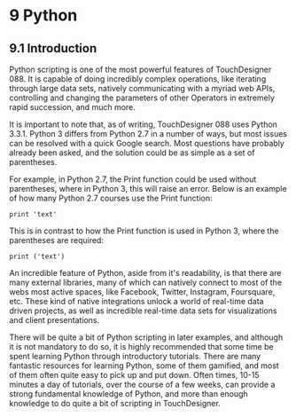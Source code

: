 # 9 Python

## 9.1 Introduction

Python scripting is one of the most powerful features of TouchDesigner 088. It is capable of doing incredibly complex operations, like iterating through large data sets, natively communicating with a myriad web APIs, controlling and changing the parameters of other Operators in extremely rapid succession, and much more.

It is important to note that, as of writing, TouchDesigner 088 uses Python 3.3.1. Python 3 differs from Python 2.7 in a number of ways, but most issues can be resolved with a quick Google search. Most questions have probably already been asked, and the solution could be as simple as a set of parentheses.

For example, in Python 2.7, the Print function could be used without parentheses, where in Python 3, this will raise an error. Below is an example of how many Python 2.7 courses use the Print function:

```
print 'text'
```

This is in contrast to how the Print function is used in Python 3, where the parentheses are required:

```
print ('text')
```

An incredible feature of Python, aside from it's readability, is that there are many external libraries, many of which can natively connect to most of the webs most active spaces, like Facebook, Twitter, Instagram, Foursquare, etc. These kind of native integrations unlock a world of real-time data driven projects, as well as incredible real-time data sets for visualizations and client presentations.

There will be quite a bit of Python scripting in later examples, and although it is not mandatory to do so, it is highly recommended that some time be spent learning Python through introductory tutorials. There are many fantastic resources for learning Python, some of them gamified, and most of them often quite easy to pick up and put down. Often times, 10-15 minutes a day of tutorials, over the course of a few weeks, can provide a strong fundamental knowledge of Python, and more than enough knowledge to do quite a bit of scripting in TouchDesigner.